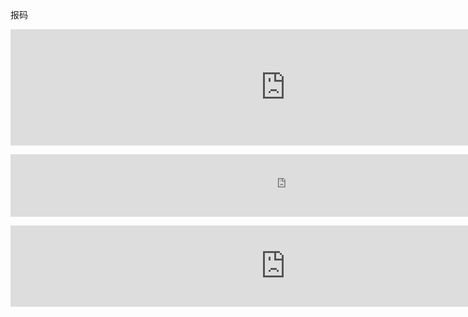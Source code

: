 报码

<p>
	<iframe src="http://z.118kj.com/118kj.htm" width="880" height="186" frameborder="0"> </iframe>
</p>

<p>
	<iframe frameborder="0" src="http://www.77190.com/wz/888.htm" width="880" height="100">	</iframe>
</p>

<p>
	<iframe frameborder="0" src="http://xcbm.84384.com/kj5.html" width="880" height="130">	</iframe>
</p>
